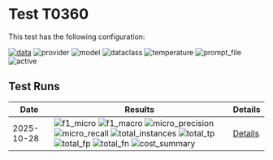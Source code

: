 # Test T0360

This test has the following configuration:

<a href="/humanities_data_benchmark/benchmarks/company_lists"><img src="https://img.shields.io/badge/data-company_lists-lightgrey" alt="data"></a>&nbsp;<img src="https://img.shields.io/badge/provider-genai-green" alt="provider">&nbsp;<img src="https://img.shields.io/badge/model-gemini--2.5--flash-blue" alt="model">&nbsp;<img src="https://img.shields.io/badge/dataclass-ListPage-purple" alt="dataclass">&nbsp;<img src="https://img.shields.io/badge/temperature-0.5-7fff00" alt="temperature">&nbsp;<img src="https://img.shields.io/badge/prompt_file-prompt_min.txt-lightgrey" alt="prompt_file">&nbsp;<img src="https://img.shields.io/badge/active-yes-brightgreen" alt="active">


## Test Runs

<script src="https://code.jquery.com/jquery-3.6.0.min.js"></script>
<link rel="stylesheet" href="https://cdn.datatables.net/1.13.6/css/jquery.dataTables.min.css">
<script src="https://cdn.datatables.net/1.13.6/js/jquery.dataTables.min.js"></script><style>
    /* Square styles */
    .test-rectangle {
        display: inline-flex;
        height: 20px;
        border-radius: 3px;
        text-align: center;
        align-items: center;
        justify-content: center;
        font-size: 12px;
        font-weight: regular;
        color: white;
        padding: 0 5px;
        white-space: nowrap;
        overflow: hidden;
        text-overflow: ellipsis;
    }
    .test-square {
        display: inline-flex;
        width: 45px;
        height: 20px;
        border-radius: 3px;
        text-align: center;
        align-items: center;
        justify-content: center;
        font-size: 11px;
        font-weight: bold;
        color: white;
    }
    /* Inner table styles */
    .inner-table {
        width: 100%;
        border-collapse: collapse;
        margin: 0;
        padding: 0;
    }
    .inner-table th, .inner-table td {
        padding: 4px;
        text-align: left;
        border-bottom: 1px solid #ddd;
    }
    .inner-table th {
        background-color: #f2f2f2;
        font-weight: bold;
    }
    
    /* Sortable table styles */
    .sortable-table th[onclick] {
        cursor: pointer;
        user-select: none;
        transition: background-color 0.2s;
    }
    .sortable-table th[onclick]:hover {
        background-color: #e8e8e8;
    }
    
    /* Rules column styles */
    .inner-table td:nth-child(6) {
        max-width: 200px;
        word-wrap: break-word;
        overflow-wrap: break-word;
    }
    
    /* Radar chart container styles */
    #performanceRadar {
        border: 1px solid #ddd;
        border-radius: 8px;
        background-color: #fafafa;
    }
</style>
<table id="data-table" class="display">
  <thead><tr>
    <th>Date</th>
    <th>Results</th>
    <th>Details</th>

  </tr></thead>
  <tbody>
<tr>
    <td>2025-10-28</td>
    <td><img src="https://img.shields.io/badge/f1_micro-0.42444987775061127-brightgreen" alt="f1_micro">&nbsp;<img src="https://img.shields.io/badge/f1_macro-0.4553333333333333-brightgreen" alt="f1_macro">&nbsp;<img src="https://img.shields.io/badge/micro_precision-0.4121557454890788-brightgreen" alt="micro_precision">&nbsp;<img src="https://img.shields.io/badge/micro_recall-0.4375-brightgreen" alt="micro_recall">&nbsp;<img src="https://img.shields.io/badge/total_instances-15-brightgreen" alt="total_instances">&nbsp;<img src="https://img.shields.io/badge/total_tp-434-brightgreen" alt="total_tp">&nbsp;<img src="https://img.shields.io/badge/total_fp-619-brightgreen" alt="total_fp">&nbsp;<img src="https://img.shields.io/badge/total_fn-558-brightgreen" alt="total_fn">&nbsp;<img src="https://img.shields.io/badge/cost_summary-{'total_input_tokens': 4185, 'total_output_tokens': 13833, 'total_tokens': 18018, 'input_cost_usd': 0.001256, 'output_cost_usd': 0.034583, 'total_cost_usd': 0.035838, 'pricing_date': '2025--10--28', 'input_price_per_million': 0.3, 'output_price_per_million': 2.5}-brightgreen" alt="cost_summary">&nbsp;</td>
    <td><a href='/humanities_data_benchmark/archive/2025-10-28/T0360'>Details</a></td>
</tr>

  </tbody>
</table>

<script>
  $(document).ready(function() {
    $('#data-table').DataTable({
      "paging": true,
      "searching": true,
      "ordering": true,
      "info": true,
      "lengthMenu": [[10, 20, -1], [10, 20, "All"]],
    });
  });
</script>
